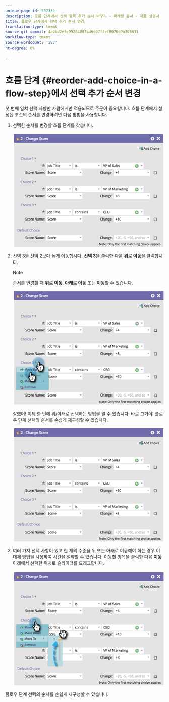 ```yaml
---
unique-page-id: 557333
description: 흐름 단계에서 선택 항목 추가 순서 바꾸기 - 마케팅 문서 - 제품 설명서
title: 플로우 단계에서 선택 추가 순서 변경
translation-type: tm+mt
source-git-commit: 4a0bd2efe99284807a46d07ffef0070d9a303631
workflow-type: tm+mt
source-wordcount: '183'
ht-degree: 0%

---
```



# 흐름 단계 {#reorder-add-choice-in-a-flow-step}에서 선택 추가 순서 변경

첫 번째 일치 선택 사항만 사람에게만 적용되므로 주문이 중요합니다. 흐름 단계에서 설정된 조건의 순서를 변경하려면 다음 방법을 사용합니다.

1. 선택한 순서를 변경할 흐름 단계를 찾습니다.

   ![](assets/one.png)

1. 선택 3을 선택 2보다 높게 이동합시다. **선택 3**&#x200B;을 클릭한 다음 **위로 이동**&#x200B;을 클릭합니다.

   >[!NOTE]
   >
   >순서를 변경할 때 **위로 이동**, **아래로 이동** 또는 **이동**&#x200B;할 수 있습니다.

   ![](assets/two.png)

   잘했어! 이제 한 번에 위/아래로 선택하는 방법을 알 수 있습니다. 바로 그거야! 플로우 단계 선택의 순서를 손쉽게 재구성할 수 있습니다.

   ![](assets/three.png)

1. 여러 가지 선택 사항이 있고 한 개의 수준을 위 또는 아래로 이동해야 하는 경우 이 대체 방법을 사용하여 시간을 절약할 수 있습니다. 이동할 항목을 클릭한 다음 **이동** 아래에서 선택한 위치로 슬라이더를 드래그합니다.

   ![](assets/four.png)

플로우 단계 선택의 순서를 손쉽게 재구성할 수 있습니다.
